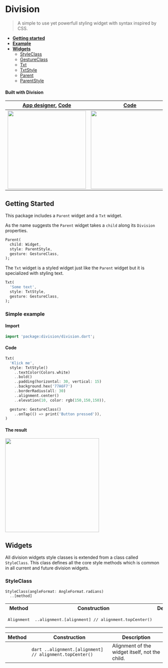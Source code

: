 # Division

>A simple to use yet powerfull styling widget with syntax inspired by CSS.


- **[Getting started](#getting-started)**
- **[Example](#simple-example)**
- **[Widgets](#widgets)**
  - [StyleClass](#styleclass)
  - [GestureClass]()
  - [Txt]()
  - [TxtStyle]()
  - [Parent]()
  - [ParentStyle]()

#### Built with Division
| [App designer](https://dribbble.com/shots/6459693-Creative-layout-design),  [Code](https://github.com/ReinBentdal/division/blob/master/example/example/example_1.dart) | [Code](https://github.com/ReinBentdal/division/blob/master/example/example/example_form.dart) |
|-|-|
| <img src="https://raw.githubusercontent.com/ReinBentdal/division/master/example/assets/demo_app.gif" width="250"> | <img src="https://raw.githubusercontent.com/ReinBentdal/division/master/example/assets/form_demo.gif" width="250"> |

## Getting Started

This package includes  a `Parent` widget and a `Txt` widget.

As the name suggests the `Parent` widget takes a `child` along its `Division` properties.

```dart
Parent(
  child: Widget,
  style: ParentStyle, 
  gesture: GestureClass,
);
```

The `Txt` widget is a styled widget just like the `Parent` widget but it is specialized with styling text.

```dart
Txt(
  'Some text',
  style: TxtStyle,
  gesture: GestureClass,
);
```

### Simple example

#### Import
```dart
import 'package:division/division.dart';
```

#### Code

```dart
Txt(
  'Klick me',
  style: TxtStyle()
    ..textColor(Colors.white)
    ..bold()
    ..padding(horizontal: 30, vertical: 15)
    ..background.hex('77A6F7')
    ..borderRadius(all: 30)
    ..alignment.center()
    ..elevation(10, color: rgb(150,150,150)),

  gesture: GestureClass()
    ..onTap(() => print('Button pressed')),
)
```

#### The result

<img src="https://raw.githubusercontent.com/ReinBentdal/division/master/example/assets/simple_example.jpg" width="300">

## Widgets
All division widgets style classes is extended from a class called `StyleClass`. This class defines all the core style methods which is common in all current and future division widgets. 

### StyleClass
```dart
StyleClass(angleFormat: AngleFormat.radians)
  ..[method]
```

<table>
      <tr>
            <th>Method</th>
            <th>Construction</th>
            <th>Description</th>
      </tr>
      <tr>
            <td><pre>Alignment</pre></td>
            <td><pre>..alignment.[alignment] // alignment.topCenter()</pre></td>
            <td></td>
      </tr>
</table>

|Method|Construction|Description|
|-|-|-|
||```dart ..alignment.[alignment] // alignment.topCenter()```|Alignment of the widget itself, not the child.|